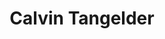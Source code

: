 ---
title: 'Calvin Tangelder'
description: 'Calvin Tangelder is student rechtsgeleerdheid aan de universiteit Utrecht, heeft affiniteit met politiek en recht in binnen- en buitenland. Kritisch op hedendaagse anti traditionele politiek en houdt van geschiedenis.'
keyword: 'Student rechtsgeleerdheid'
pseudonym: false
image: edwikq.png
---